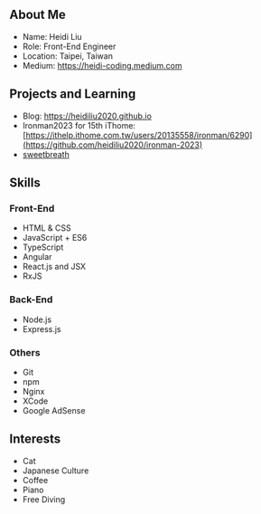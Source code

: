 ## About Me

+ Name: Heidi Liu
+ Role: Front-End Engineer
+ Location: Taipei, Taiwan
+ Medium: https://heidi-coding.medium.com

## Projects and Learning

+ Blog: https://heidiliu2020.github.io
+ Ironman2023 for 15th iThome: [https://ithelp.ithome.com.tw/users/20135558/ironman/6290](https://github.com/heidiliu2020/ironman-2023)
+ [sweetbreath](https://github.com/heidiliu2020/sweetbreath)

## Skills

### Front-End

+ HTML & CSS
+ JavaScript + ES6
+ TypeScript
+ Angular
+ React.js and JSX
+ RxJS

### Back-End

+ Node.js
+ Express.js

### Others

+ Git
+ npm
+ Nginx
+ XCode
+ Google AdSense

## Interests

+ Cat
+ Japanese Culture
+ Coffee
+ Piano
+ Free Diving
